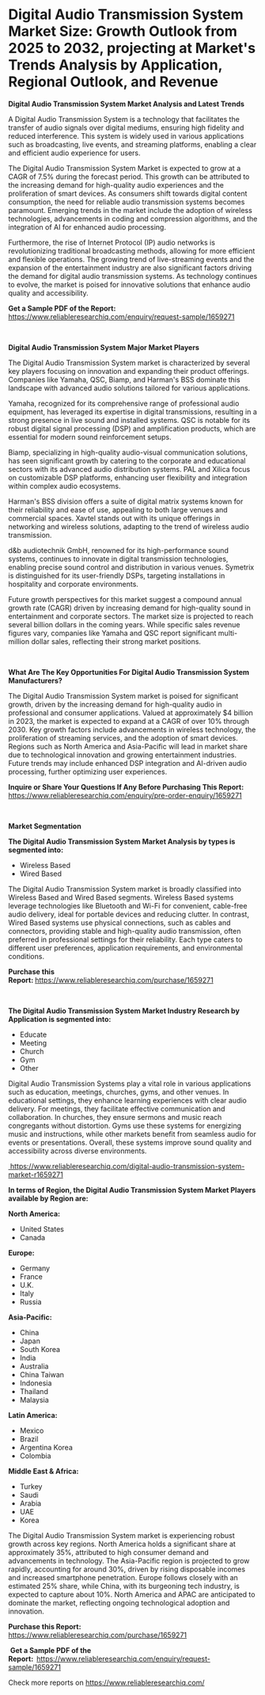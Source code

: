 <p><h1>Digital Audio Transmission System Market Size: Growth Outlook from 2025 to 2032, projecting at Market's Trends Analysis by Application, Regional Outlook, and Revenue</h1></p><p><strong>Digital Audio Transmission System Market Analysis and Latest Trends</strong></p>
<p><p>A Digital Audio Transmission System is a technology that facilitates the transfer of audio signals over digital mediums, ensuring high fidelity and reduced interference. This system is widely used in various applications such as broadcasting, live events, and streaming platforms, enabling a clear and efficient audio experience for users.</p><p>The Digital Audio Transmission System Market is expected to grow at a CAGR of 7.5% during the forecast period. This growth can be attributed to the increasing demand for high-quality audio experiences and the proliferation of smart devices. As consumers shift towards digital content consumption, the need for reliable audio transmission systems becomes paramount. Emerging trends in the market include the adoption of wireless technologies, advancements in coding and compression algorithms, and the integration of AI for enhanced audio processing. </p><p>Furthermore, the rise of Internet Protocol (IP) audio networks is revolutionizing traditional broadcasting methods, allowing for more efficient and flexible operations. The growing trend of live-streaming events and the expansion of the entertainment industry are also significant factors driving the demand for digital audio transmission systems. As technology continues to evolve, the market is poised for innovative solutions that enhance audio quality and accessibility.</p></p>
<p><strong>Get a Sample PDF of the Report:&nbsp;</strong> <a href="https://www.reliableresearchiq.com/enquiry/request-sample/1659271?utm_campaign=3009&utm_medium=2&utm_source=Github&utm_content=ia&utm_term=23032025&utm_id=digital-audio-transmission-system">https://www.reliableresearchiq.com/enquiry/request-sample/1659271</a></p>
<p>&nbsp;</p>
<p><strong>Digital Audio Transmission System Major Market Players</strong></p>
<p><p>The Digital Audio Transmission System market is characterized by several key players focusing on innovation and expanding their product offerings. Companies like Yamaha, QSC, Biamp, and Harman's BSS dominate this landscape with advanced audio solutions tailored for various applications.</p><p>Yamaha, recognized for its comprehensive range of professional audio equipment, has leveraged its expertise in digital transmissions, resulting in a strong presence in live sound and installed systems. QSC is notable for its robust digital signal processing (DSP) and amplification products, which are essential for modern sound reinforcement setups.</p><p>Biamp, specializing in high-quality audio-visual communication solutions, has seen significant growth by catering to the corporate and educational sectors with its advanced audio distribution systems. PAL and Xilica focus on customizable DSP platforms, enhancing user flexibility and integration within complex audio ecosystems.</p><p>Harman's BSS division offers a suite of digital matrix systems known for their reliability and ease of use, appealing to both large venues and commercial spaces. Xavtel stands out with its unique offerings in networking and wireless solutions, adapting to the trend of wireless audio transmission.</p><p>d&b audiotechnik GmbH, renowned for its high-performance sound systems, continues to innovate in digital transmission technologies, enabling precise sound control and distribution in various venues. Symetrix is distinguished for its user-friendly DSPs, targeting installations in hospitality and corporate environments.</p><p>Future growth perspectives for this market suggest a compound annual growth rate (CAGR) driven by increasing demand for high-quality sound in entertainment and corporate sectors. The market size is projected to reach several billion dollars in the coming years. While specific sales revenue figures vary, companies like Yamaha and QSC report significant multi-million dollar sales, reflecting their strong market positions.</p></p>
<p>&nbsp;</p>
<p><strong>What Are The Key Opportunities For Digital Audio Transmission System Manufacturers?</strong></p>
<p><p>The Digital Audio Transmission System market is poised for significant growth, driven by the increasing demand for high-quality audio in professional and consumer applications. Valued at approximately $4 billion in 2023, the market is expected to expand at a CAGR of over 10% through 2030. Key growth factors include advancements in wireless technology, the proliferation of streaming services, and the adoption of smart devices. Regions such as North America and Asia-Pacific will lead in market share due to technological innovation and growing entertainment industries. Future trends may include enhanced DSP integration and AI-driven audio processing, further optimizing user experiences.</p></p>
<p><strong>Inquire or Share Your Questions If Any Before Purchasing This Report:</strong> <a href="https://www.reliableresearchiq.com/enquiry/pre-order-enquiry/1659271?utm_campaign=3009&utm_medium=2&utm_source=Github&utm_content=ia&utm_term=23032025&utm_id=digital-audio-transmission-system">https://www.reliableresearchiq.com/enquiry/pre-order-enquiry/1659271</a></p>
<p>&nbsp;</p>
<p><strong>Market Segmentation</strong></p>
<p><strong>The Digital Audio Transmission System Market Analysis by types is segmented into:</strong></p>
<p><ul><li>Wireless Based</li><li>Wired Based</li></ul></p>
<p><p>The Digital Audio Transmission System market is broadly classified into Wireless Based and Wired Based segments. Wireless Based systems leverage technologies like Bluetooth and Wi-Fi for convenient, cable-free audio delivery, ideal for portable devices and reducing clutter. In contrast, Wired Based systems use physical connections, such as cables and connectors, providing stable and high-quality audio transmission, often preferred in professional settings for their reliability. Each type caters to different user preferences, application requirements, and environmental conditions.</p></p>
<p><strong>Purchase this Report:&nbsp;</strong><a href="https://www.reliableresearchiq.com/purchase/1659271?utm_campaign=3009&utm_medium=2&utm_source=Github&utm_content=ia&utm_term=23032025&utm_id=digital-audio-transmission-system">https://www.reliableresearchiq.com/purchase/1659271</a></p>
<p>&nbsp;</p>
<p><strong>The Digital Audio Transmission System Market Industry Research by Application is segmented into:</strong></p>
<p><ul><li>Educate</li><li>Meeting</li><li>Church</li><li>Gym</li><li>Other</li></ul></p>
<p><p>Digital Audio Transmission Systems play a vital role in various applications such as education, meetings, churches, gyms, and other venues. In educational settings, they enhance learning experiences with clear audio delivery. For meetings, they facilitate effective communication and collaboration. In churches, they ensure sermons and music reach congregants without distortion. Gyms use these systems for energizing music and instructions, while other markets benefit from seamless audio for events or presentations. Overall, these systems improve sound quality and accessibility across diverse environments.</p></p>
<p><a href="https://www.reliableresearchiq.com/digital-audio-transmission-system-market-r1659271?utm_campaign=3009&utm_medium=2&utm_source=Github&utm_content=ia&utm_term=23032025&utm_id=digital-audio-transmission-system">&nbsp;https://www.reliableresearchiq.com/digital-audio-transmission-system-market-r1659271</a></p>
<p><strong>In terms of Region, the Digital Audio Transmission System Market Players available by Region are:</strong></p>
<p>
    <p> <strong> North America: </strong>
        <ul>
            <li>United States</li>
            <li>Canada</li>
        </ul>
        </p> 
    <p> <strong> Europe: </strong>
        <ul>
            <li>Germany</li>
            <li>France</li>
            <li>U.K.</li>
            <li>Italy</li>
            <li>Russia</li>
        </ul>
        </p> 
    <p> <strong> Asia-Pacific: </strong>
        <ul>
            <li>China</li>
            <li>Japan</li>
            <li>South Korea</li>
            <li>India</li>
            <li>Australia</li>
            <li>China Taiwan</li>
            <li>Indonesia</li>
            <li>Thailand</li>
            <li>Malaysia</li>
        </ul>
        </p> 
    <p> <strong> Latin America: </strong>
        <ul>
            <li>Mexico</li>
            <li>Brazil</li>
            <li>Argentina Korea</li>
            <li>Colombia</li>
        </ul>
        </p> 
    <p> <strong> Middle East & Africa: </strong>
        <ul>
            <li>Turkey</li>
            <li>Saudi</li>
            <li>Arabia</li>
            <li>UAE</li>
            <li>Korea</li>
        </ul>
    </p>
    </p>
<p><p>The Digital Audio Transmission System market is experiencing robust growth across key regions. North America holds a significant share at approximately 35%, attributed to high consumer demand and advancements in technology. The Asia-Pacific region is projected to grow rapidly, accounting for around 30%, driven by rising disposable incomes and increased smartphone penetration. Europe follows closely with an estimated 25% share, while China, with its burgeoning tech industry, is expected to capture about 10%. North America and APAC are anticipated to dominate the market, reflecting ongoing technological adoption and innovation.</p></p>
<p><strong>Purchase this Report: </strong><a href="https://www.reliableresearchiq.com/purchase/1659271?utm_campaign=3009&utm_medium=2&utm_source=Github&utm_content=ia&utm_term=23032025&utm_id=digital-audio-transmission-system">https://www.reliableresearchiq.com/purchase/1659271</a></p>
<p>&nbsp;<strong>Get a Sample PDF of the Report:&nbsp;&nbsp;</strong><a href="https://www.reliableresearchiq.com/enquiry/request-sample/1659271?utm_campaign=3009&utm_medium=2&utm_source=Github&utm_content=ia&utm_term=23032025&utm_id=digital-audio-transmission-system">https://www.reliableresearchiq.com/enquiry/request-sample/1659271</a></p>
<p><strong></strong></p>
<p>Check more reports on <a href="https://www.reliableresearchiq.com/?utm_campaign=3009&utm_medium=2&utm_source=Github&utm_content=ia&utm_term=23032025&utm_id=digital-audio-transmission-system">https://www.reliableresearchiq.com/</a></p>
